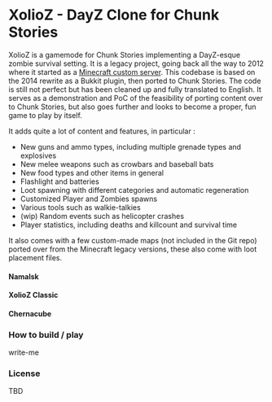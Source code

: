 # XolioZ - DayZ Clone for Chunk Stories

XolioZ is a gamemode for Chunk Stories implementing a DayZ-esque zombie survival setting. It is a legacy project, going back all the way to 2012 where it started as a [Minecraft custom server](http://z.xol.io). This codebase is based on the 2014 rewrite as a Bukkit plugin, then ported to Chunk Stories. The code is still not perfect but has been cleaned up and fully translated to English. It serves as a demonstration and PoC of the feasibility of porting content over to Chunk Stories, but also goes further and looks to become a proper, fun game to play by itself.

It adds quite a lot of content and features, in particular :

 * New guns and ammo types, including multiple grenade types and explosives
 * New melee weapons such as crowbars and baseball bats
 * New food types and other items in general
 * Flashlight and batteries
 * Loot spawning with different categories and automatic regeneration
 * Customized Player and Zombies spawns
 * Various tools such as walkie-talkies
 * (wip) Random events such as helicopter crashes
 * Player statistics, including deaths and killcount and survival time

It also comes with a few custom-made maps (not included in the Git repo) ported over from the Minecraft legacy versions, these also come with loot placement files.

#### Namalsk

#### XolioZ Classic

#### Chernacube

### How to build / play

write-me

### License

TBD